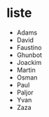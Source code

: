 # liste

* Adams
* David
* Faustino
* Ghunbot
* Joackim
* Martin
* Osman
* Paul
* Paljor
* Yvan
* Zaza
